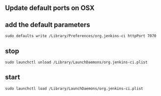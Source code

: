 ## Update default ports on OSX

## add the default parameters

```
sudo defaults write /Library/Preferences/org.jenkins-ci httpPort 7070
```

## stop

```
sudo launchctl unload /Library/LaunchDaemons/org.jenkins-ci.plist
```

## start

```
sudo launchctl load /Library/LaunchDaemons/org.jenkins-ci.plist
```
